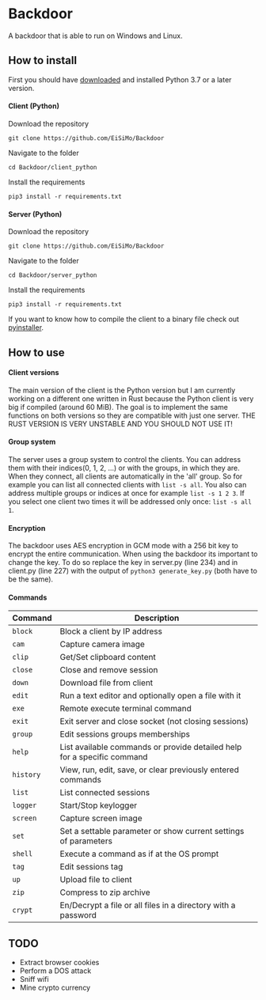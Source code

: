 # Backdoor
A backdoor that is able to run on Windows and Linux.

## How to install
First you should have [downloaded](https://www.python.org/downloads/ "Python.org") and installed Python 3.7 or a later version.
#### Client (Python)
Download the repository

    git clone https://github.com/EiSiMo/Backdoor
    
Navigate to the folder

    cd Backdoor/client_python
    
Install the requirements

    pip3 install -r requirements.txt

#### Server (Python)
Download the repository

    git clone https://github.com/EiSiMo/Backdoor
    
Navigate to the folder

    cd Backdoor/server_python
    
Install the requirements

    pip3 install -r requirements.txt

If you want to know how to compile the client to a binary file check out [pyinstaller](https://www.pyinstaller.org/ "Pyinstaller.org").

## How to use
#### Client versions
The main version of the client is the Python version but I am currently working on a different one written in Rust
because the Python client is very big if compiled (around 60 MiB). The goal is to implement the same functions on both versions so they are compatible with just one server. THE RUST VERSION IS VERY UNSTABLE AND YOU SHOULD NOT USE IT!

#### Group system
The server uses a group system to control the clients. You can address them with their indices(0, 1, 2, ...) or with the
groups, in which they are. When they connect, all clients are automatically in the 'all' group. So for example you can
list all connected clients with `list -s all`. You also can address multiple groups or indices at once for example
`list -s 1 2 3`. If you select one client two times it will be addressed only once: `list -s all 1`.

#### Encryption
The backdoor uses AES encryption in GCM mode with a 256 bit key to encrypt the entire communication.
When using the backdoor its important to change the key. To do so replace the key in server.py (line 234) and in
client.py (line 227) with the output of `python3 generate_key.py` (both have to be the same).

#### Commands
| Command   | Description                                                                    |
| --------- | ------------------------------------------------------------------------------ |
| `block`   | Block a client by IP address                                                   |
| `cam`     | Capture camera image                                                           |
| `clip`    | Get/Set clipboard content                                                      |
| `close`   | Close and remove session                                                       |
| `down`    | Download file from client                                                      |
| `edit`    | Run a text editor and optionally open a file with it                           |
| `exe`     | Remote execute terminal command                                                |
| `exit`    | Exit server and close socket (not closing sessions)                            |
| `group`   | Edit sessions groups memberships                                               |
| `help`    | List available commands or provide detailed help for a specific command        |
| `history` | View, run, edit, save, or clear previously entered commands                    |
| `list`    | List connected sessions                                                        |
| `logger`  | Start/Stop keylogger                                                           |
| `screen`  | Capture screen image                                                           |
| `set`     | Set a settable parameter or show current settings of parameters                |
| `shell`   | Execute a command as if at the OS prompt                                       |
| `tag`     | Edit sessions tag                                                              |
| `up`      | Upload file to client                                                          |
| `zip`     | Compress to zip archive                                                        |
| `crypt`   | En/Decrypt a file or all files in a directory with a password                  |

## TODO
- Extract browser cookies
- Perform a DOS attack
- Sniff wifi
- Mine crypto currency

